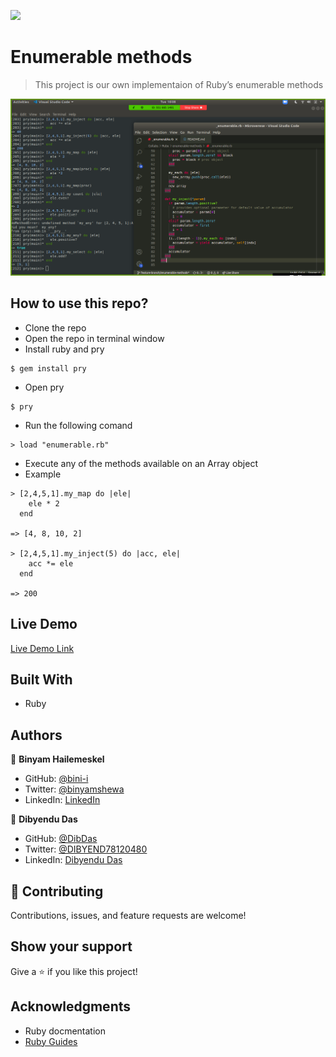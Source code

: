 ![](https://img.shields.io/badge/Microverse-blueviolet)

# Enumerable methods

> This project is our own implementaion of Ruby’s enumerable methods

![screenshot](./assets/img/app_screenshot.png)

## How to use this repo?

* Clone the repo
* Open the repo in terminal window
* Install ruby and pry 
```
$ gem install pry
```
* Open pry
```
$ pry
```
* Run the following comand
```
> load "enumerable.rb"
```
* Execute any of the methods available on an Array object
* Example
```
> [2,4,5,1].my_map do |ele|
    ele * 2
  end

=> [4, 8, 10, 2]

> [2,4,5,1].my_inject(5) do |acc, ele|
    acc *= ele
  end

=> 200
```

## Live Demo

[Live Demo Link](https://repl.it/@binii/Enumerablemethods)

## Built With

- Ruby

## Authors

👤 **Binyam Hailemeskel**

- GitHub: [@bini-i](https://github.com/bini-i)
- Twitter: [@binyamshewa](https://twitter.com/binyamshewa)
- LinkedIn: [LinkedIn](https://www.linkedin.com/in/binyam-hailemeskel-728048151/)

👤 **Dibyendu Das**

- GitHub: [@DibDas](https://github.com/dibdas)
- Twitter: [@DIBYEND78120480](https://twitter.com/DIBYEND78120480)
- LinkedIn: [Dibyendu Das](https://www.linkedin.com/in/dibyendu-das-b5967a1b1/)

## 🤝 Contributing

Contributions, issues, and feature requests are welcome!

## Show your support

Give a ⭐️ if you like this project!

## Acknowledgments

- Ruby docmentation
- [Ruby Guides](https://www.rubyguides.com/)

